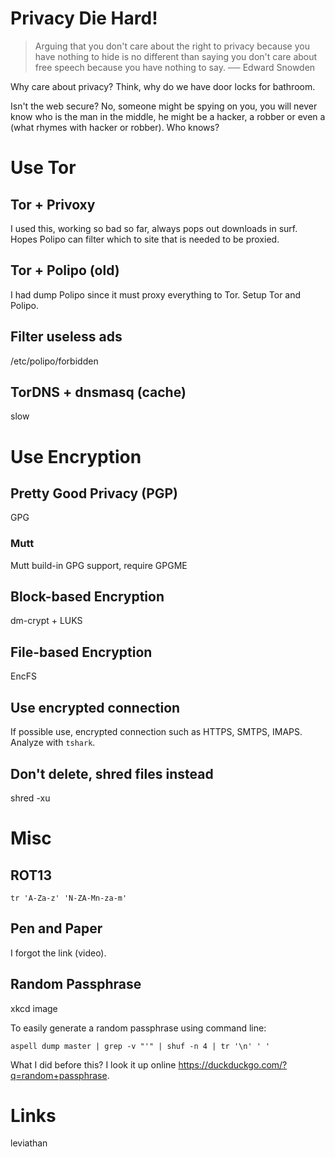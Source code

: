 Privacy Die Hard!
=================

> Arguing that you don't care about the right to privacy because you have
> nothing to hide is no different than saying you don't care about free speech
> because you have nothing to say.  ── Edward Snowden

Why care about privacy? Think, why do we have door locks for bathroom.

Isn't the web secure? No, someone might be spying on you, you will never know
who is the man in the middle, he might be a hacker, a robber or even a (what
rhymes with hacker or robber). Who knows?

Use Tor
=======

Tor + Privoxy
-------------
I used this, working so bad so far, always pops out downloads in surf. Hopes
Polipo can filter which to site that is needed to be proxied.

Tor + Polipo (old)
------------------
I had dump Polipo since it must proxy everything to Tor. Setup Tor and Polipo.

Filter useless ads
------------------
/etc/polipo/forbidden

TorDNS + dnsmasq (cache)
------------------------
slow

Use Encryption
==============

Pretty Good Privacy (PGP)
-------------------------
GPG

### Mutt
Mutt build-in GPG support, require GPGME

Block-based Encryption
----------------------
dm-crypt + LUKS

File-based Encryption
---------------------
EncFS

Use encrypted connection
------------------------
If possible use, encrypted connection such as HTTPS, SMTPS, IMAPS.
Analyze with `tshark`.

Don't delete, shred files instead
---------------------------------
shred -xu

Misc
====

ROT13
-----
    tr 'A-Za-z' 'N-ZA-Mn-za-m'

Pen and Paper
-------------
I forgot the link (video).

Random Passphrase
-----------------
xkcd image

To easily generate a random passphrase using command line:

    aspell dump master | grep -v "'" | shuf -n 4 | tr '\n' ' '

What I did before this? I look it up online
<https://duckduckgo.com/?q=random+passphrase>.

Links
=====
leviathan

